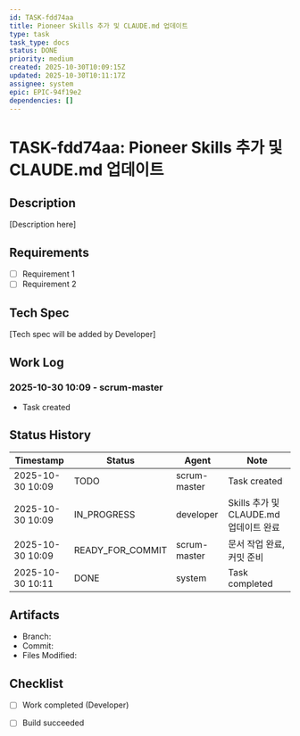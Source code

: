 ```yaml
---
id: TASK-fdd74aa
title: Pioneer Skills 추가 및 CLAUDE.md 업데이트
type: task
task_type: docs
status: DONE
priority: medium
created: 2025-10-30T10:09:15Z
updated: 2025-10-30T10:11:17Z
assignee: system
epic: EPIC-94f19e2
dependencies: []
---
```


# TASK-fdd74aa: Pioneer Skills 추가 및 CLAUDE.md 업데이트

## Description

[Description here]

## Requirements

- [ ] Requirement 1
- [ ] Requirement 2

## Tech Spec

[Tech spec will be added by Developer]

## Work Log

### 2025-10-30 10:09 - scrum-master
- Task created

## Status History

| Timestamp | Status | Agent | Note |
|-----------|--------|-------|------|
| 2025-10-30 10:09 | TODO | scrum-master | Task created |
| 2025-10-30 10:09 | IN_PROGRESS | developer | Skills 추가 및 CLAUDE.md 업데이트 완료 |
| 2025-10-30 10:09 | READY_FOR_COMMIT | scrum-master | 문서 작업 완료, 커밋 준비 |
| 2025-10-30 10:11 | DONE | system | Task completed |

## Artifacts

- Branch:
- Commit:
- Files Modified:

## Checklist

- [ ] Work completed (Developer)
- [ ] Build succeeded

